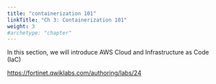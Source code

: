 ```yaml
---
title: "containerization 101"
linkTitle: "Ch 3: Containerization 101"
weight: 3
#archetype: "chapter"
---
```


In this section, we will introduce AWS Cloud and Infrastructure as Code (IaC)

https://fortinet.qwiklabs.com/authoring/labs/24